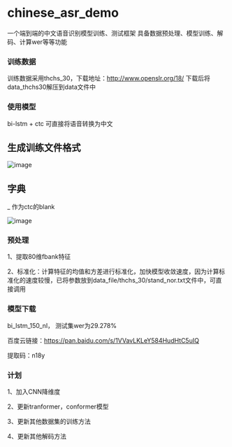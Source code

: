 # chinese_asr_demo
一个端到端的中文语音识别模型训练、测试框架
具备数据预处理、模型训练、解码、计算wer等等功能
### 训练数据
训练数据采用thchs_30，下载地址：http://www.openslr.org/18/
下载后将data_thchs30解压到data文件中
### 使用模型
bi-lstm  + ctc
可直接将语音转换为中文

## 生成训练文件格式
![image](https://user-images.githubusercontent.com/53568883/142419223-2640cd2c-8479-4a92-b977-798eb5136298.png)

## 字典
_ 作为ctc的blank

![image](https://user-images.githubusercontent.com/53568883/142418123-b8314cbc-c091-493e-a394-9eb59175c44c.png)

### 预处理
1、提取80维fbank特征

2、标准化：计算特征的均值和方差进行标准化，加快模型收敛速度，因为计算标准化的速度较慢，已将参数放到data_file/thchs_30/stand_nor.txt文件中，可直接调用

### 模型下载

bi_lstm_150_nl， 测试集wer为29.278% 

百度云链接：https://pan.baidu.com/s/1VVavLKLeY584HudHtC5uIQ  

提取码：n18y

### 计划
1、加入CNN降维度

2、更新tranformer，conformer模型

3、更新其他数据集的训练方法

4、更新其他解码方法
